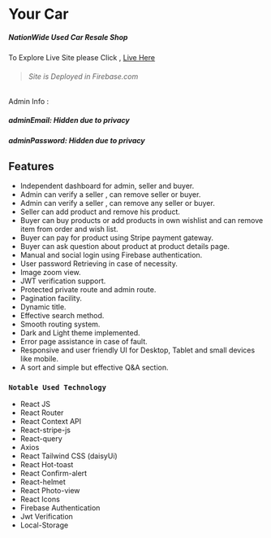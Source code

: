 # Your Car
##### NationWide Used Car Resale Shop
To Explore Live Site please Click , [Live Here](https://nationwide-car-resale.web.app/)
> ###### Site is Deployed in Firebase.com
Admin Info :
##### adminEmail: Hidden due to privacy
##### adminPassword: Hidden due to privacy
## Features

- Independent dashboard for admin, seller and buyer.
- Admin can verify a seller , can remove seller or buyer.
- Admin can verify a seller , can remove any seller or buyer.
- Seller can add product and remove his product.
- Buyer can buy products or add products in own wishlist and can remove item from order and wish list.
- Buyer can pay for product using Stripe payment gateway.
- Buyer can ask question about product at product details page.
- Manual and social login using Firebase authentication.
- User password Retrieving in case of necessity.
- Image zoom view.
- JWT verification support.
- Protected private route and admin route.
- Pagination facility.
- Dynamic title.
- Effective search method.
- Smooth routing system.
- Dark and Light theme implemented.
- Error page assistance in case of fault.
- Responsive and user friendly UI for Desktop, Tablet and small devices like mobile.
- A sort and simple but effective Q&A section.
### `Notable Used Technology`
- React JS
- React Router
- React Context API
- React-stripe-js
- React-query
- Axios
- React Tailwind CSS (daisyUi)
- React Hot-toast
- React Confirm-alert
- React-helmet
- React Photo-view
- React Icons
- Firebase Authentication
- Jwt Verification
- Local-Storage